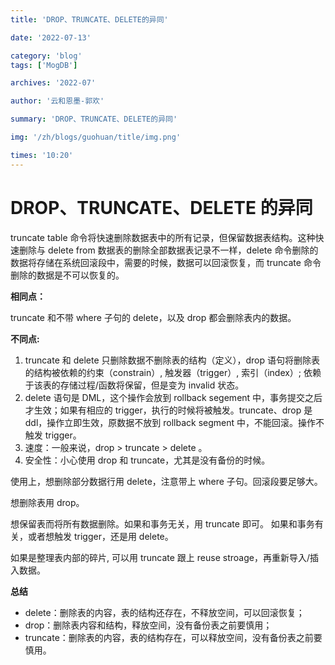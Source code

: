 ```yaml
---
title: 'DROP、TRUNCATE、DELETE的异同'

date: '2022-07-13'

category: 'blog'
tags: ['MogDB']

archives: '2022-07'

author: '云和恩墨-郭欢'

summary: 'DROP、TRUNCATE、DELETE的异同'

img: '/zh/blogs/guohuan/title/img.png'

times: '10:20'
---
```


# DROP、TRUNCATE、DELETE 的异同

truncate table 命令将快速删除数据表中的所有记录，但保留数据表结构。这种快速删除与 delete from 数据表的删除全部数据表记录不一样，delete 命令删除的数据将存储在系统回滚段中，需要的时候，数据可以回滚恢复，而 truncate 命令删除的数据是不可以恢复的。

**相同点：**

truncate 和不带 where 子句的 delete，以及 drop 都会删除表内的数据。

**不同点:**

1. truncate 和 delete 只删除数据不删除表的结构（定义），drop 语句将删除表的结构被依赖的约束（constrain）, 触发器（trigger）, 索引（index）; 依赖于该表的存储过程/函数将保留，但是变为 invalid 状态。
2. delete 语句是 DML，这个操作会放到 rollback segement 中，事务提交之后才生效；如果有相应的 trigger，执行的时候将被触发。truncate、drop 是 ddl，操作立即生效，原数据不放到 rollback segment 中，不能回滚。操作不触发 trigger。
3. 速度：一般来说，drop > truncate > delete 。
4. 安全性：小心使用 drop 和 truncate，尤其是没有备份的时候。

使用上，想删除部分数据行用 delete，注意带上 where 子句。回滚段要足够大。

想删除表用 drop。

想保留表而将所有数据删除。如果和事务无关，用 truncate 即可。 如果和事务有关，或者想触发 trigger，还是用 delete。

如果是整理表内部的碎片, 可以用 truncate 跟上 reuse stroage，再重新导入/插入数据。

**总结**

- delete：删除表的内容，表的结构还存在，不释放空间，可以回滚恢复；
- drop：删除表内容和结构，释放空间，没有备份表之前要慎用；
- truncate：删除表的内容，表的结构存在，可以释放空间，没有备份表之前要慎用。
